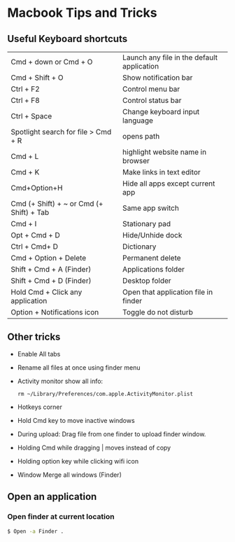 # Macbook Tips and Tricks

## Useful Keyboard shortcuts

|||
|--|--|
|Cmd + down or Cmd + O | Launch any file in the default application
|Cmd + Shift + O | Show notification bar
|Ctrl + F2 | Control menu bar
|Ctrl + F8 | Control status bar
|Ctrl + Space | Change keyboard input language
|Spotlight search for file > Cmd + R  |opens path
|Cmd + L | highlight website name in browser
|Cmd + K | Make links in text editor
|Cmd+Option+H | Hide all apps except current app
|Cmd (+ Shift) + ~ or Cmd (+ Shift) + Tab| Same app switch
|Cmd + I | Stationary pad 
|Opt + Cmd + D | Hide/Unhide dock
|Ctrl + Cmd+ D | Dictionary
|Cmd + Option + Delete | Permanent delete
|Shift + Cmd + A (Finder) | Applications folder
|Shift + Cmd + D (Finder) | Desktop folder
|Hold Cmd + Click any application | Open that application file in finder
|Option + Notifications icon | Toggle do not disturb

## Other tricks

- Enable All tabs
- Rename all files at once using finder menu
- Activity monitor show all info: 

  ```
  rm ~/Library/Preferences/com.apple.ActivityMonitor.plist
  ```

- Hotkeys corner
- Hold Cmd key to move inactive windows
- During upload: Drag file from one finder to upload finder window.
- Holding Cmd while dragging | moves instead of copy
- Holding option key while clicking wifi icon
- Window Merge all windows (Finder)


## Open an application

### Open finder at current location

```zsh
$ Open -a Finder .
```
